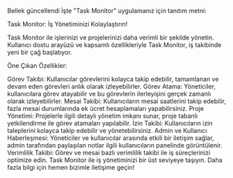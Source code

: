 
Bellek güncellendi
İşte "Task Monitor" uygulamanız için tanıtım metni:

Task Monitor: İş Yönetiminizi Kolaylaştırın!

Task Monitor ile işlerinizi ve projelerinizi daha verimli bir şekilde yönetin. Kullanıcı dostu arayüzü ve kapsamlı özellikleriyle Task Monitor, iş takibinde yeni bir çağ başlatıyor.

Öne Çıkan Özellikler:

Görev Takibi: Kullanıcılar görevlerini kolayca takip edebilir, tamamlanan ve devam eden görevleri anlık olarak izleyebilirler.
Görev Atama: Yöneticiler, kullanıcılara görev atayabilir ve bu görevlerin ilerleyişini gerçek zamanlı olarak izleyebilirler.
Mesai Takibi: Kullanıcıların mesai saatlerini takip edebilir, fazla mesai durumlarında ek ücret hesaplamaları yapabilirsiniz.
Proje Yönetimi: Projelerle ilgili detaylı yönetim imkanı sunar, proje tabanlı yetkilendirme ile görev atamaları yapılabilir.
İzin Takibi: Kullanıcıların izin taleplerini kolayca takip edebilir ve yönetebilirsiniz.
Admin ve Kullanıcı Haberleşmesi: Yöneticiler ve kullanıcılar arasında etkili bir iletişim sağlar, admin tarafından paylaşılan notlar ilgili kullanıcıların panelinde görüntülenir.
Verimlilik Takibi: Görev ve mesai bazlı verimlilik takibi ile iş süreçlerinizi optimize edin.
Task Monitor ile iş yönetiminizi bir üst seviyeye taşıyın. Daha fazla bilgi için hemen bizimle iletişime geçin!